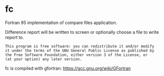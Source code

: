 # fc
Fortran 95 implementation of compare files application.

Difference report will be written to screen or 
optionally choose a file to write report to.

    This program is free software: you can redistribute it and/or modify
    it under the terms of the GNU General Public License as published by
    the Free Software Foundation, either version 3 of the License, or
    (at your option) any later version.

fc is compiled with gfortran: https://gcc.gnu.org/wiki/GFortran

